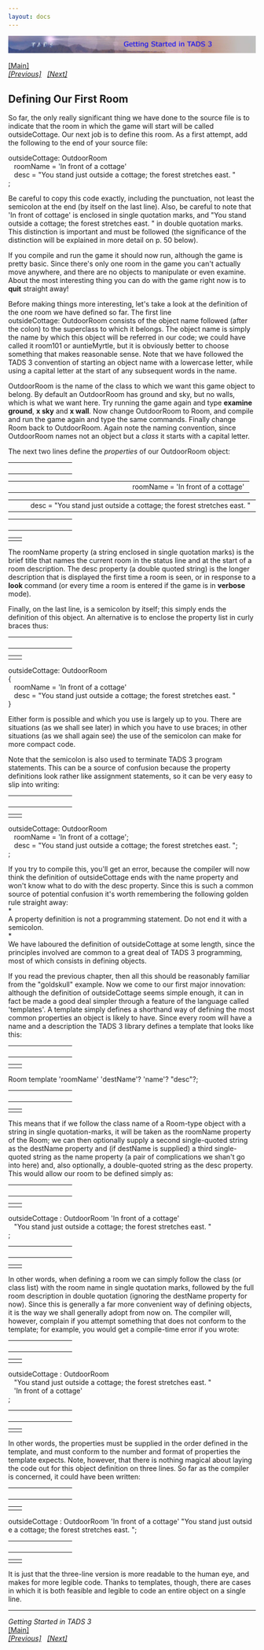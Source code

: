 ```yaml
---
layout: docs
---
```

<div class="topbar">

[<img src="topbar.jpg" data-border="0" />](index.html)

</div>

<div class="main">

[\[Main\]](index.html)  
*[\[Previous\]](startinganewgame.html)
  [\[Next\]](addinganobjecttotheroom.html)*

## Defining Our First Room

So far, the only really significant thing we have done to the source
file is to indicate that the room in which the game will start will be
called outsideCottage. Our next job is to define this room. As a first
attempt, add the following to the end of your source file:

  
outsideCottage: OutdoorRoom  
   roomName = 'In front of a cottage'  
   desc = "You stand just outside a cottage; the forest stretches east. "  
;  
  
Be careful to copy this code exactly, including the punctuation, not
least the semicolon at the end (by itself on the last line). Also, be
careful to note that 'In front of cottage' is enclosed in single
quotation marks, and "You stand outside a cottage; the forest stretches
east. " in double quotation marks. This distinction is important and
must be followed (the significance of the distinction will be explained
in more detail on p. 50 below).  
  
If you compile and run the game it should now run, although the game is
pretty basic. Since there's only one room in the game you can't actually
move anywhere, and there are no objects to manipulate or even examine.
About the most interesting thing you can do with the game right now is
to **quit** straight away!  
  
Before making things more interesting, let's take a look at the
definition of the one room we have defined so far. The first line
outsideCottage: OutdoorRoom consists of the object name followed (after
the colon) to the superclass to which it belongs. The object name is
simply the name by which this object will be referred in our code; we
could have called it room101 or auntieMyrtle, but it is obviously better
to choose something that makes reasonable sense. Note that we have
followed the TADS 3 convention of starting an object name with a
lowercase letter, while using a capital letter at the start of any
subsequent words in the name.  
  
OutdoorRoom is the name of the class to which we want this game object
to belong. By default an OutdoorRoom has ground and sky, but no walls,
which is what we want here. Try running the game again and type
**examine ground**, **x sky** and **x wall**. Now change OutdoorRoom to
Room, and compile and run the game again and type the same commands.
Finally change Room back to OutdoorRoom. Again note the naming
convention, since OutdoorRoom names not an object but a *class* it
starts with a capital letter.  
  
The next two lines define the *properties* of our OutdoorRoom object:  

<table data-border="0" data-cellpadding="0" data-cellspacing="0">
<colgroup>
<col style="width: 50%" />
<col style="width: 50%" />
</colgroup>
<tbody>
<tr data-valign="TOP">
<td width="51"></td>
<td> <br />
</td>
</tr>
</tbody>
</table>

<table data-border="0" data-cellpadding="0" data-cellspacing="0">
<colgroup>
<col style="width: 50%" />
<col style="width: 50%" />
</colgroup>
<tbody>
<tr data-valign="TOP">
<td width="51"></td>
<td>roomName = 'In front of a cottage' <br />
</td>
</tr>
</tbody>
</table>

<table data-border="0" data-cellpadding="0" data-cellspacing="0">
<colgroup>
<col style="width: 50%" />
<col style="width: 50%" />
</colgroup>
<tbody>
<tr data-valign="TOP">
<td width="51"></td>
<td>desc = "You stand just outside a cottage; the forest stretches east. " <br />
</td>
</tr>
</tbody>
</table>

<table data-border="0" data-cellpadding="0" data-cellspacing="0">
<colgroup>
<col style="width: 50%" />
<col style="width: 50%" />
</colgroup>
<tbody>
<tr data-valign="TOP">
<td width="51"></td>
<td> <br />
</td>
</tr>
</tbody>
</table>

|     |     |
|-----|-----|
|     |     |

The roomName property (a string enclosed in single quotation marks) is
the brief title that names the current room in the status line and at
the start of a room description. The desc property (a double quoted
string) is the longer description that is displayed the first time a
room is seen, or in response to a **look** command (or every time a room
is entered if the game is in **verbose** mode).  
  
Finally, on the last line, is a semicolon by itself; this simply ends
the definition of this object. An alternative is to enclose the property
list in curly braces thus:  

<table data-border="0" data-cellpadding="0" data-cellspacing="0">
<colgroup>
<col style="width: 50%" />
<col style="width: 50%" />
</colgroup>
<tbody>
<tr data-valign="TOP">
<td width="51"></td>
<td> <br />
</td>
</tr>
</tbody>
</table>

|     |     |
|-----|-----|
|     |     |

outsideCottage: OutdoorRoom  
{  
   roomName = 'In front of a cottage'  
   desc = "You stand just outside a cottage; the forest stretches east. "  
}  
  
Either form is possible and which you use is largely up to you. There
are situations (as we shall see later) in which you have to use braces;
in other situations (as we shall again see) the use of the semicolon can
make for more compact code.  
  
Note that the semicolon is also used to terminate TADS 3 program
statements. This can be a source of confusion because the property
definitions look rather like assignment statements, so it can be very
easy to slip into writing:  

<table data-border="0" data-cellpadding="0" data-cellspacing="0">
<colgroup>
<col style="width: 50%" />
<col style="width: 50%" />
</colgroup>
<tbody>
<tr data-valign="TOP">
<td width="51"></td>
<td> <br />
</td>
</tr>
</tbody>
</table>

|     |     |
|-----|-----|
|     |     |

outsideCottage: OutdoorRoom  
   roomName = 'In front of a cottage';  
   desc = "You stand just outside a cottage; the forest stretches east. ";  
;  
  
If you try to compile this, you'll get an error, because the compiler
will now think the definition of outsideCottage ends with the
name property and won't know what to do with the desc property. Since
this is such a common source of potential confusion it's worth
remembering the following golden rule straight away:  
*  
A property definition is not a programming statement. Do not end it with
a semicolon.  
*  
We have laboured the definition of outsideCottage at some length, since
the principles involved are common to a great deal of TADS 3
programming, most of which consists in defining objects.  
  
If you read the previous chapter, then all this should be reasonably
familiar from the "goldskull" example. Now we come to our first major
innovation: although the definition of outsideCottage seems simple
enough, it can in fact be made a good deal simpler through a feature of
the language called 'templates'. A template simply defines a shorthand
way of defining the most common properties an object is likely to have.
Since every room will have a name and a description the TADS 3 library
defines a template that looks like this:  

<table data-border="0" data-cellpadding="0" data-cellspacing="0">
<colgroup>
<col style="width: 50%" />
<col style="width: 50%" />
</colgroup>
<tbody>
<tr data-valign="TOP">
<td width="51"></td>
<td> <br />
</td>
</tr>
</tbody>
</table>

|     |     |
|-----|-----|
|     |     |

Room template 'roomName' 'destName'? 'name'? "desc"?;   

<table data-border="0" data-cellpadding="0" data-cellspacing="0">
<colgroup>
<col style="width: 50%" />
<col style="width: 50%" />
</colgroup>
<tbody>
<tr data-valign="TOP">
<td width="51"></td>
<td> <br />
</td>
</tr>
</tbody>
</table>

|     |     |
|-----|-----|
|     |     |

This means that if we follow the class name of a Room-type object with a
string in single quotation-marks, it will be taken as the roomName
property of the Room; we can then optionally supply a second
single-quoted string as the destName property and (if destName is
supplied) a third single-quoted string as the name property (a pair of
complications we shan't go into here) and, also optionally, a
double-quoted string as the desc property. This would allow our room to
be defined simply as:  

<table data-border="0" data-cellpadding="0" data-cellspacing="0">
<colgroup>
<col style="width: 50%" />
<col style="width: 50%" />
</colgroup>
<tbody>
<tr data-valign="TOP">
<td width="51"></td>
<td> <br />
</td>
</tr>
</tbody>
</table>

|     |     |
|-----|-----|
|     |     |

outsideCottage : OutdoorRoom 'In front of a cottage'     
   "You stand just outside a cottage; the forest stretches east. "  
;  

<table data-border="0" data-cellpadding="0" data-cellspacing="0">
<colgroup>
<col style="width: 50%" />
<col style="width: 50%" />
</colgroup>
<tbody>
<tr data-valign="TOP">
<td width="51"></td>
<td> <br />
</td>
</tr>
</tbody>
</table>

|     |     |
|-----|-----|
|     |     |

In other words, when defining a room we can simply follow the class (or
class list) with the room name in single quotation marks, followed by
the full room description in double quotation (ignoring the destName
property for now). Since this is generally a far more convenient way of
defining objects, it is the way we shall generally adopt from now on.
The compiler will, however, complain if you attempt something that does
not conform to the template; for example, you would get a compile-time
error if you wrote:  

<table data-border="0" data-cellpadding="0" data-cellspacing="0">
<colgroup>
<col style="width: 50%" />
<col style="width: 50%" />
</colgroup>
<tbody>
<tr data-valign="TOP">
<td width="51"></td>
<td> <br />
</td>
</tr>
</tbody>
</table>

|     |     |
|-----|-----|
|     |     |

outsideCottage : OutdoorRoom  
   "You stand just outside a cottage; the forest stretches east. "  
   'In front of a cottage'  
;  

<table data-border="0" data-cellpadding="0" data-cellspacing="0">
<colgroup>
<col style="width: 50%" />
<col style="width: 50%" />
</colgroup>
<tbody>
<tr data-valign="TOP">
<td width="51"></td>
<td> <br />
</td>
</tr>
</tbody>
</table>

|     |     |
|-----|-----|
|     |     |

In other words, the properties must be supplied in the order defined in
the template, and must conform to the number and format of properties
the template expects. Note, however, that there is nothing magical about
laying the code out for this object definition on three lines. So far as
the compiler is concerned, it could have been written:  

<table data-border="0" data-cellpadding="0" data-cellspacing="0">
<colgroup>
<col style="width: 50%" />
<col style="width: 50%" />
</colgroup>
<tbody>
<tr data-valign="TOP">
<td width="51"></td>
<td> <br />
</td>
</tr>
</tbody>
</table>

|     |     |
|-----|-----|
|     |     |

outsideCottage : OutdoorRoom 'In front of a cottage' "You stand just outside a cottage; the forest stretches east. ";  

<table data-border="0" data-cellpadding="0" data-cellspacing="0">
<colgroup>
<col style="width: 50%" />
<col style="width: 50%" />
</colgroup>
<tbody>
<tr data-valign="TOP">
<td width="51"></td>
<td> <br />
</td>
</tr>
</tbody>
</table>

|     |     |
|-----|-----|
|     |     |

It is just that the three-line version is more readable to the human
eye, and makes for more legible code. Thanks to templates, though, there
are cases in which it is both feasible and legible to code an entire
object on a single line.  
  

------------------------------------------------------------------------

*Getting Started in TADS 3*  
[\[Main\]](index.html)  
*[\[Previous\]](startinganewgame.html)
  [\[Next\]](addinganobjecttotheroom.html)*

</div>
